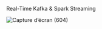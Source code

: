 Real-Time Kafka & Spark Streaming

![Capture d’écran (604)](https://github.com/user-attachments/assets/d50ab3ca-61db-4f5f-a3a5-e75d5cd0ea0d)
